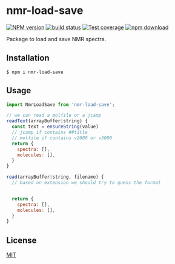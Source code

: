 # nmr-load-save

[![NPM version][npm-image]][npm-url]
[![build status][ci-image]][ci-url]
[![Test coverage][codecov-image]][codecov-url]
[![npm download][download-image]][download-url]

Package to load and save NMR spectra.

## Installation

`$ npm i nmr-load-save`

## Usage

```js
import NmrLoadSave from 'nmr-load-save';

// we can read a molfile or a jcamp
readText(arrayBuffer|string) {
  const text = ensureString(value)
  // jcamp if contains ##title
  // molfile if contains v2000 or v3000
  return {
    spectra: [],
    molecules: [],
  }
}

read(arrayBuffer|string, filename) {
  // based on extension we should try to guess the format


  return {
    spectra: [],
    molecules: [],
  }
}

```

## License

[MIT](./LICENSE)

[npm-image]: https://img.shields.io/npm/v/nmr-load-save.svg
[npm-url]: https://www.npmjs.com/package/nmr-load-save
[ci-image]: https://github.com/cheminfo/nmr-load-save/workflows/Node.js%20CI/badge.svg?branch=main
[ci-url]: https://github.com/cheminfo/nmr-load-save/actions?query=workflow%3A%22Node.js+CI%22
[codecov-image]: https://img.shields.io/codecov/c/github/cheminfo/nmr-load-save.svg
[codecov-url]: https://codecov.io/gh/cheminfo/nmr-load-save
[download-image]: https://img.shields.io/npm/dm/nmr-load-save.svg
[download-url]: https://www.npmjs.com/package/nmr-load-save
